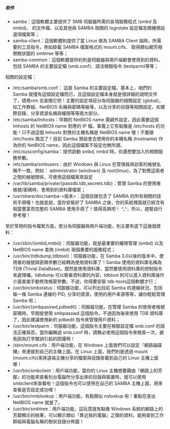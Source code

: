##### 软件

- samba：這個軟體主要提供了 SMB 伺服器所需的各項服務程式 (smbd 及 nmbd)、 的文件檔、以及其他與 SAMBA 相關的 logrotate 設定檔及開機預設選項檔案等；
- samba-client：這個軟體則提供了當 Linux 做為 SAMBA Client 端時，所需要的工具指令，例如掛載 SAMBA 檔案格式的 mount.cifs、 取得類似網芳相關樹狀圖的 smbtree 等等；
- samba-common：這個軟體提供的則是伺服器與用戶端都會使用到的資料，包括 SAMBA 的主要設定檔 (smb.conf)、語法檢驗指令 (testparm)等等；



相關的設定檔：

- /etc/samba/smb.conf： 這是 Samba 的主要設定檔，基本上，咱們的 Samba 就僅有這個設定檔而已，且這個設定檔本身就是很詳細的說明文件了，請用vim 去查閱它吧！主要的設定項目分為伺服器的相關設定 (global)，如工作群組、NetBIOS 名稱與密碼等級等，以及分享的目錄等相關設定，如實際目錄、分享資源名稱與權限等等兩大部分。
- /etc/samba/lmhosts：早期的 NetBIOS name 需額外設定，因此需要這個 lmhosts 的 NetBIOS name 對應的 IP 檔。事實上它有點像是 /etc/hosts 的功能！只不過這個 lmhosts 對應的主機名稱是 NetBIOS name 喔！不要跟 /etc/hosts 搞混了！目前 Samba 預設會去使用你的本機名稱 (hostname) 作為你的 NetBIOS  name，因此這個檔案不設定也無所謂。
- /etc/sysconfig/samba：提供啟動 smbd, nmbd 時，你還想要加入的相關服務參數。
- /etc/samba/smbusers：由於 Windows 與 Linux 在管理員與訪客的帳號名稱不一致，例如： administrator (windows) 及 root(linux)，為了對應這兩者之間的帳號關係，可使用這個檔案來設定
- /var/lib/samba/private/{passdb.tdb,secrets.tdb}：管理 Samba 的使用者帳號/密碼時，會用到的資料庫檔案；
- /usr/share/doc/samba-<版本>：這個目錄包含了 SAMBA 的所有相關的技術手冊喔！也就是說，當你安裝好了 SAMBA 之後，你的系統裡面就已經含有相當豐富而完整的 SAMBA 使用手冊了！值得高興吧！ ^_^，所以，趕緊自行參考喔！

至於常用的指令檔案方面，若分為伺服器與用戶端功能，則主要有底下這幾個資料：

- /usr/sbin/{smbd,nmbd}：伺服器功能，就是最重要的權限管理 (smbd) 以及 NetBIOS name 查詢 (nmbd) 兩個重要的服務程式；
- /usr/bin/{tdbdump,tdbtool}：伺服器功能，在 Samba 3.0以後的版本中，使用者的帳號與密碼參數已經轉為使用資料庫了！Samba 使用的資料庫名稱為 TDB (Trivial DataBase)。既然是使用資料庫，當然要使用資料庫的控制指令來處理囉。tdbdump 可以察看資料庫的內容，tdbtool 則可以進入資料庫操作介面直接手動修改帳密參數。不過，你得要安裝 tdb-tools這個軟體才行；
- /usr/bin/smbstatus：伺服器功能，可以列出目前 Samba 的連線狀況，包括每一條 Samba  連線的 PID, 分享的資源，使用的用戶來源等等，讓你輕鬆管理 Samba 啦；
- /usr/bin/{smbpasswd,pdbedit}：伺服器功能，在管理 Samba 的使用者帳號密碼時，早期是使用 smbpasswd 這個指令，不過因為後來使用 TDB 資料庫了，因此建議使用新的 pdbedit 指令來管理用戶資料；
- /usr/bin/testparm：伺服器功能，這個指令主要在檢驗設定檔 smb.conf  的語法正確與否，當你編輯過 smb.conf 時，請務必使用這個指令來檢查一次，避免因為打字錯誤引起的困擾啊！
- /sbin/mount.cifs：用戶端功能，在 Windows 上面我們可以設定『網路磁碟機』來連接到自己的主機上面。在 Linux 上面，我們則是透過 mount (mount.cifs)來將遠端主機分享的檔案與目錄掛載到自己的 Linux 主機上面哪！
- /usr/bin/smbclient：用戶端功能，當你的 Linux 主機想要藉由『網路上的芳鄰』的功能來查看別台電腦所分享出來的目錄與裝置時，就可以使用 smbclient來查看啦！這個指令也可以使用在自己的 SAMBA 主機上面，用來查看是否設定成功哩！
- /usr/bin/nmblookup：用戶端功能，有點類似 nslookup 啦！重點在查出NetBIOS name 就是了。
- /usr/bin/smbtree：用戶端功能，這玩意就有點像 Windows 系統的網路上的芳鄰顯示的結果，可以顯示類似『靠近我的電腦』之類的資料，能夠查到工作群組與電腦名稱的樹狀目錄分佈圖！